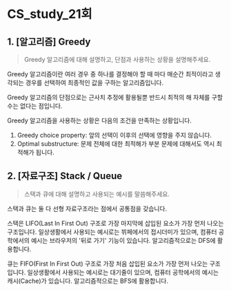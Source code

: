 # CS_study_21회

## 1. [알고리즘] Greedy

> Greedy 알고리즘에 대해 설명하고, 단점과 사용하는 상황을 설명해주세요.

Greedy 알고리즘이란 여러 경우 중 하나를 결정해야 할 때 마다 매순간 최적이라고 생각되는 경우를 선택하여 최종적인 값을 구하는 알고리즘입니다.

Greedy 알고리즘의 단점으로는 근사치 추정에 활용될뿐 반드시 최적의 해 자체를 구할 수는 없다는 점입니다.

Greedy 알고리즘을 사용하는 상황은 다음의 조건을 만족하는 상황입니다.

1. Greedy choice property: 앞의 선택이 이후의 선택에 영향을 주지 않습니다.
2. Optimal substructure: 문제 전체에 대한 최적해가 부분 문제에 대해서도 역시 최적해가 됩니다.



## 2. [자료구조] Stack / Queue

> 스택과 큐에 대해 설명하고 사용되는 예시를 말씀해주세요.

스택과 큐는 둘 다 선형 자료구조라는 점에서 공통점을 갖습니다.

스택은 LIFO(Last In First Out) 구조로 가장 마지막에 삽입된 요소가 가장 먼저 나오는 구조입니다. 일상생활에서 사용되는 예시로는 뷔페에서의 접시더미가 있으며, 컴퓨터 공학에서의 예시는 브라우저의 '뒤로 가기' 기능이 있습니다. 알고리즘적으로는 DFS에 활용합니다.

큐는 FIFO(First In First Out) 구조로 가장 처음 삽입된 요소가 가장 먼저 나오는 구조입니다. 일상생활에서 사용되는 예시로는 대기줄이 있으며, 컴퓨터 공학에서의 예시는 캐시(Cache)가 있습니다. 알고리즘적으로는 BFS에 활용합니다.